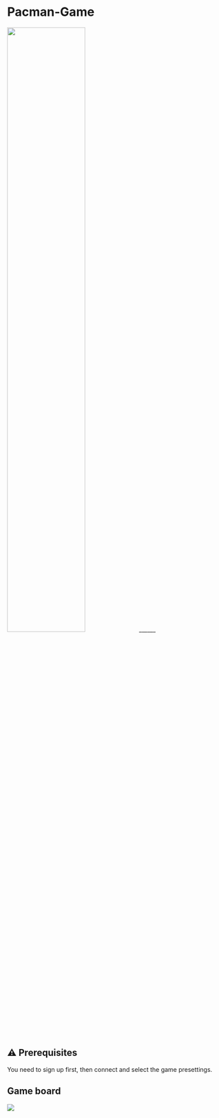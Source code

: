 # Pacman-Game
<img src="https://res.cloudinary.com/dfgjujaok/image/upload/v1613383881/Screenshot_2_nrqxuh.jpg" padding=10px width=60% padding=10px   />
______

## ⚠️ Prerequisites

You need to sign up first, then connect and select the game presettings.

## Game board

<img src="https://res.cloudinary.com/dfgjujaok/image/upload/v1613383875/Screenshot_4_iuulsh.jpg"  align="center" />
